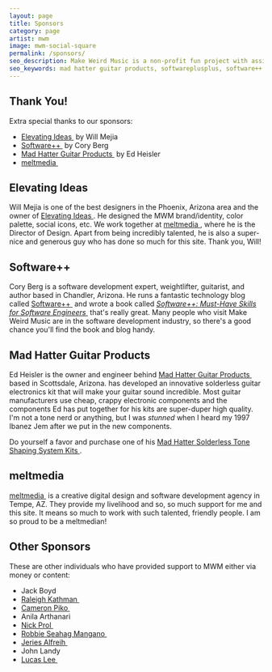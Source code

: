```yaml
---
layout: page
title: Sponsors
category: page
artist: mwm
image: mwm-social-square
permalink: /sponsors/
seo_description: Make Weird Music is a non-profit fun project with assistant from great sponsors!
seo_keywords: mad hatter guitar products, softwareplusplus, software++
---
```

## Thank You!

Extra special thanks to our sponsors:

* [Elevating Ideas&nbsp;<i class="non-mwm fa fa-external-link-square"></i>](http://elevatingideas.com) by Will Mejia
* [Software++&nbsp;<i class="non-mwm fa fa-external-link-square"></i>](http://softwareplusplus.com) by Cory Berg
* [Mad Hatter Guitar Products&nbsp;<i class="non-mwm fa fa-external-link-square"></i>](http://madhatterguitarproducts.com) by Ed Heisler
* [meltmedia&nbsp;<i class="non-mwm fa fa-external-link-square"></i>](http://meltmedia.com)

## Elevating Ideas

Will Mejia is one of the best designers in the Phoenix, Arizona area and the owner of [Elevating Ideas&nbsp;<i class="non-mwm fa fa-external-link-square"></i>](http://elevatingideas.com). He designed the MWM brand/identity, color palette, social icons, etc. We work together at [meltmedia&nbsp;<i class="non-mwm fa fa-external-link-square"></i>](http://meltmedia.com), where he is the Director of Design. Apart from being incredibly talented, he is also a super-nice and generous guy who has done so much for this site. Thank you, Will!

## Software++

Cory Berg is a software development expert, weightlifter, guitarist, and author based in Chandler, Arizona. He runs a fantastic technology blog called [Software++&nbsp;<i class="non-mwm fa fa-external-link-square"></i>](http://softwareplusplus.com) and wrote a book called *[Software++: Must-Have Skills for Software Engineers&nbsp;<i class="non-mwm fa fa-external-link-square"></i>](http://www.amazon.com/Software-Must-Have-Skills-Engineers-ebook/dp/B00U4ZRQC6/)* that's really great. Many people who visit Make Weird Music are in the software development industry, so there's a good chance you'll find the book and blog handy.

## Mad Hatter Guitar Products

Ed Heisler is the owner and engineer behind [Mad Hatter Guitar Products&nbsp;<i class="non-mwm fa fa-external-link-square"></i>](http://madhatterguitarproducts.com) based in Scottsdale, Arizona. has developed an innovative solderless guitar electronics kit that will make your guitar sound incredible. Most guitar manufacturers use cheap, crappy electronic components and the components Ed has put together for his kits are super-duper high quality. I'm not a tone nerd or anything, but I was *stunned* when I heard my 1997 Ibanez Jem after we put in the new components.

Do yourself a favor and purchase one of his [Mad Hatter Solderless Tone Shaping System Kits&nbsp;<i class="non-mwm fa fa-external-link-square"></i>](http://madhatterguitarproducts.com/pages/mad-hatter-solderless-tone-shaping-system-kits).

## meltmedia

[meltmedia&nbsp;<i class="non-mwm fa fa-external-link-square"></i>](http://meltmedia.com) is a creative digital design and software development agency in Tempe, AZ. They provide my livelihood and so, so much support for me and this site. It means so much to work with such talented, friendly people. I am so proud to be a meltmedian!

## Other Sponsors

These are other individuals who have provided support to MWM either via money or content:

- Jack Boyd
- [Raleigh Kathman&nbsp;<i class="non-mwm fa fa-external-link-square"></i>](http://soundcloud.com/giantess-music)
- [Cameron Piko&nbsp;<i class="non-mwm fa fa-external-link-square"></i>](http://montresor.bandcamp.com/)
- Anila Arthanari
- [Nick Prol&nbsp;<i class="non-mwm fa fa-external-link-square"></i>](http://www.dkvine.com/features/dku_comix)
- [Robbie Seahag Mangano&nbsp;<i class="non-mwm fa fa-external-link-square"></i>](http://www.facebook.com/robbieseahag)
- [Jeries Alfreih&nbsp;<i class="non-mwm fa fa-external-link-square"></i>](http://www.youtube.com/jeriesalfreih)
- John Landy
- [Lucas Lee&nbsp;<i class="non-mwm fa fa-external-link-square"></i>](http://www.lucasleemusic.com)
